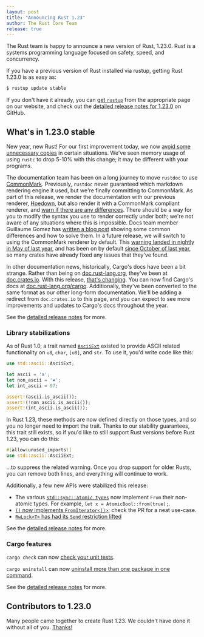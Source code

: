 ```yaml
---
layout: post
title: "Announcing Rust 1.23"
author: The Rust Core Team
release: true
---
```


The Rust team is happy to announce a new version of Rust, 1.23.0. Rust is a
systems programming language focused on safety, speed, and concurrency.

If you have a previous version of Rust installed via rustup, getting Rust
1.23.0 is as easy as:

```bash
$ rustup update stable
```

If you don't have it already, you can [get `rustup`][install] from the
appropriate page on our website, and check out the [detailed release notes for
1.23.0][notes] on GitHub.

[install]: https://www.rust-lang.org/install.html
[notes]: https://github.com/rust-lang/rust/blob/master/RELEASES.md#version-1230-2018-01-04

## What's in 1.23.0 stable

New year, new Rust! For our first improvement today, we now [avoid some unnecessary
copies](https://github.com/rust-lang/rust/pull/45380) in certain situations.
We've seen memory usage of using `rustc` to drop 5-10% with this change; it may
be different with your programs.

The documentation team has been on a long journey to move `rustdoc` to use
[CommonMark]. Previously, `rustdoc` never guaranteed which markdown rendering
engine it used, but we're finally committing to CommonMark. As part of this
release, we render the documentation with our previous renderer, [Hoedown],
but also render it with a CommonMark compliant renderer, and [warn if there
are any differences]. There should be a way for you to modify the syntax you
use to render correctly under both; we're not aware of any situations where
this is impossible. Docs team member Guillaume Gomez has [written a blog post]
showing some common differences and how to solve them. In a future release,
we will switch to using the CommonMark renderer by default. This [warning
landed in nightly in May of last year], and has been on by default [since
October of last year], so many crates have already fixed any issues that
they've found.

[CommonMark]: http://commonmark.org/
[Hoedown]: https://github.com/hoedown/hoedown
[warn if there are any differences]: https://github.com/rust-lang/rust/pull/45324
[written a blog post]: https://blog.guillaume-gomez.fr/articles/2017-09-18+New+rustdoc+rendering+common+errors
[warning landed in nightly in May of last year]: https://github.com/rust-lang/rust/pull/41991
[since October of last year]: https://github.com/rust-lang/rust/pull/45324

In other documentation news, historically, Cargo's docs have been a bit strange.
Rather than being on [doc.rust-lang.org](https://doc.rust-lang.org),
they've been at [doc.crates.io](http://doc.crates.io).
With this release, [that's changing](https://github.com/rust-lang/rust/pull/45692).
You can now find Cargo's docs at [doc.rust-lang.org/cargo](https://doc.rust-lang.org/cargo).
Additionally, they've been converted to the same format as our other long-form documentation.
We'll be adding a redirect from `doc.crates.io` to this page, and you can expect to see more
improvements and updates to Cargo's docs throughout the year.

See the [detailed release notes][notes] for more.

### Library stabilizations

As of Rust 1.0, a trait named [`AsciiExt`] existed to provide ASCII related functionality
on `u8`, `char`, `[u8]`, and `str`. To use it, you'd write code like this:

```rust
use std::ascii::AsciiExt;

let ascii = 'a';
let non_ascii = '❤';
let int_ascii = 97;

assert!(ascii.is_ascii());
assert!(!non_ascii.is_ascii());
assert!(int_ascii.is_ascii());
```

In Rust 1.23, these methods are now defined directly on those types, and so you no longer need
to import the trait. Thanks to our stability guarantees, this trait still exists, so if you'd
like to still support Rust versions before Rust 1.23, you can do this:

```rust
#[allow(unused_imports)]
use std::ascii::AsciiExt;
```

…to suppress the related warning. Once you drop support for older Rusts, you
can remove both lines, and everything will continue to work.

[`AsciiExt`]: https://doc.rust-lang.org/std/ascii/trait.AsciiExt.html

Additionally, a few new APIs were stabilized this release:

* The various [`std::sync::atomic
  types`](https://doc.rust-lang.org/std/sync/atomic/index.html#structs)
  now implement `From` their non-atomic types. For example, `let x = AtomicBool::from(true);`.
* [`()` now implements `FromIterator<()>`](https://github.com/rust-lang/rust/pull/45379); check the PR for
  a neat use-case.
* [`RwLock<T>` has had its `Send` restriction lifted](https://github.com/rust-lang/rust/pull/45682)

See the [detailed release notes][notes] for more.

### Cargo features

`cargo check` can now [check your unit tests](https://github.com/rust-lang/cargo/pull/4592).

`cargo uninstall` can now [uninstall more than one package in one command](https://github.com/rust-lang/cargo/pull/4561).

See the [detailed release notes][notes] for more.

## Contributors to 1.23.0

Many people came together to create Rust 1.23. We couldn't have done it
without all of you. [Thanks!](https://thanks.rust-lang.org/rust/1.23.0)
